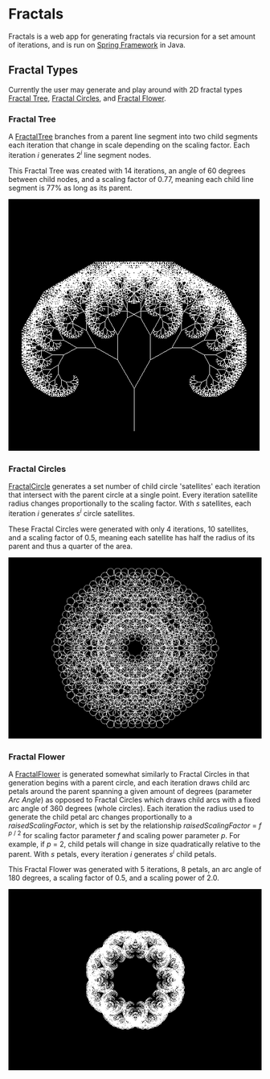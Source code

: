 # Fractals
Fractals is a web app for generating fractals via recursion for a set amount of iterations,
and is run on 
[Spring Framework](https://spring.io/)
in Java.

## Fractal Types
Currently the user may generate and play around with 2D fractal types
[Fractal Tree](src/main/java/com/fractals/FractalTree.java),
[Fractal Circles](src/main/java/com/fractals/FractalCircle.java), and
[Fractal Flower](src/main/java/com/fractals/FractalFlower.java).

### Fractal Tree
A [FractalTree](src/main/java/com/fractals/FractalTree.java)
branches from a parent line segment into two child segments each iteration that change in scale
depending on the scaling factor.
Each iteration *i* generates 2<sup>*i*</sup> line segment nodes.

This Fractal Tree was created with 14 iterations, 
an angle of 60 degrees between child nodes, 
and a scaling factor of 0.77, meaning each child line segment is 77% as long as its parent.

![Image of Fractal Tree](src/main/resources/static/examples/example-fractal-tree.png)
### Fractal Circles
[FractalCircle](src/main/java/com/fractals/FractalCircle.java)
generates a set number of child circle 'satellites' each iteration that intersect with the parent circle at a single point.
Every iteration satellite radius changes proportionally to the scaling factor.
With *s* satellites, each iteration *i* generates *s*<sup>*i*</sup> circle satellites.

These Fractal Circles were generated with only 4 iterations, 10 satellites, and a scaling factor of 0.5,
meaning each satellite has half the radius of its parent and thus a quarter of the area.

![Image of Fractal Circles](src/main/resources/static/examples/example-fractal-circle.png)
### Fractal Flower
A [FractalFlower](src/main/java/com/fractals/FractalFlower.java) is generated somewhat similarly to Fractal Circles in that
generation begins with a parent circle, and each iteration draws child arc petals around the parent spanning a given amount
of degrees (parameter *Arc Angle*) as opposed to Fractal Circles which draws child arcs with 
a fixed arc angle of 360 degrees (whole circles).
Each iteration the radius used to generate the child petal arc changes proportionally to a *raisedScalingFactor*,
which is set by the relationship *raisedScalingFactor* = *f*<sup> *p* / 2</sup>
for scaling factor parameter *f* and scaling power parameter *p*. 
For example, if *p* = 2, child petals will change in size quadratically relative to the parent.
With *s* petals, every iteration *i* generates *s*<sup>*i*</sup> child petals.

This Fractal Flower was generated with 5 iterations, 8 petals, an arc angle of 180 degrees, 
a scaling factor of 0.5, and a scaling power of 2.0.

![Image of Fractal Flower](src/main/resources/static/examples/example-fractal-flower.png)
